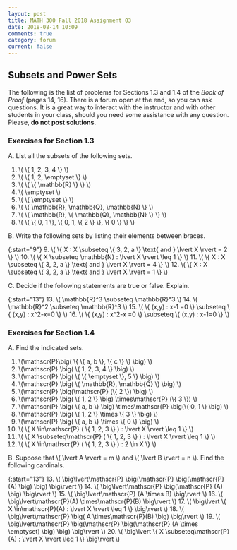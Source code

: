 ```yaml
---
layout: post
title: MATH 300 Fall 2018 Assignment 03
date: 2018-08-14 10:09
comments: true
category: forum
current: false
---
```


## Subsets and Power Sets

<div class="alert alert-info">
  The following is the list of problems for Sections 1.3 and 1.4 of the <em>Book of Proof</em> (pages 14, 16).  There is
  a forum open at the end, so you can ask questions.  It is a great way to interact with the instructor and with other
  students in your class, should you need some assistance with any question. Please, <strong>do not post
  solutions</strong>. 
</div>

### Exercises for Section 1.3

A. List all the subsets of the following sets.

1. \\( \\{ 1, 2, 3, 4 \\} \\)
2. \\( \\{ 1, 2, \emptyset \\} \\)
3. \\( \\{ \\{ \mathbb{R} \\} \\} \\) 
4. \\( \emptyset \\)
5. \\( \\{ \emptyset \\} \\)
6. \\( \\{ \mathbb{R}, \mathbb{Q}, \mathbb{N} \\} \\)
7. \\( \\{ \mathbb{R}, \\{ \mathbb{Q}, \mathbb{N} \\} \\} \\)
8. \\( \\{ \\{ 0, 1 \\}, \\{ 0, 1, \\{ 2 \\} \\}, \\{ 0 \\} \\} \\)


 B. Write the following sets by listing their elements between braces.

{:start="9"}
9. \\( \\{ X : X \subseteq \\{ 3, 2, a \\} \text{ and  } \lvert X \rvert = 2 \\} \\)
10. \\( \\{ X \\subseteq \mathbb{N} : \lvert X \rvert \leq 1 \\} \\)
11. \\( \\{ X : X \subseteq \\{ 3, 2, a \\} \text{ and  } \lvert X \rvert = 4 \\} \\)
12. \\( \\{ X : X \subseteq \\{ 3, 2, a \\} \text{ and  } \lvert X \rvert = 1 \\} \\)


 C. Decide if the following statements are true or false.  Explain.

{:start="13"}
13. \\( \mathbb{R}^3 \subseteq \mathbb{R}^3 \\)
14. \\( \mathbb{R}^2 \subseteq \mathbb{R}^3 \\)
15. \\( \\{ (x,y) : x-1 =0 \\} \subseteq \\{ (x,y) : x^2-x=0 \\} \\)
16. \\( \\{ (x,y) : x^2-x =0 \\} \subseteq \\{ (x,y) : x-1=0 \\} \\)

### Exercises for Section 1.4

A. Find the indicated sets.

1. \\(\mathscr{P}\big( \\{ \\{ a, b \\}, \\{ c \\} \\} \big) \\)
2. \\(\mathscr{P} \big( \\{ 1, 2, 3, 4 \\} \big) \\)
3. \\(\mathscr{P} \big( \\{ \\{ \emptyset \\}, 5 \\} \big) \\)
4. \\(\mathscr{P} \big( \\{ \mathbb{R}, \mathbb{Q} \\} \big) \\)
5. \\(\mathscr{P} \big(\mathscr{P} (\\{ 2 \\}) \big) \\)
6. \\(\mathscr{P} \big( \\{ 1, 2 \\} \big) \times\mathscr{P} (\\{ 3 \\}) \\)
7. \\(\mathscr{P} \big( \\{ a, b \\} \big) \times\mathscr{P} \big(\\{ 0, 1 \\} \big) \\)
8. \\(\mathscr{P} \big( \\{ 1, 2 \\} \times \\{ 3 \\} \big) \\)
9. \\(\mathscr{P} \big( \\{ a, b \\} \times \\{ 0 \\} \big) \\)
10. \\( \\{ X \in\mathscr{P} ( \\{ 1, 2, 3 \\} ) : \lvert X \rvert \leq 1 \\} \\)
11. \\( \\{ X \subseteq\mathscr{P} ( \\{ 1, 2, 3 \\} ) : \lvert X \rvert \leq 1 \\} \\)
12. \\( \\{ X \in\mathscr{P} ( \\{ 1, 2, 3 \\} ) : 2 \in X \\} \\)


 B. Suppose that \\( \lvert A \rvert = m \\) and \\( \lvert B \rvert = n \\).  Find the following cardinals.

{:start="13"}
13. \\( \big\lvert\mathscr{P} \big(\mathscr{P} \big(\mathscr{P} (A) \big) \big) \big\rvert \\)
14. \\( \big\lvert\mathscr{P} \big(\mathscr{P} (A) \big) \big\rvert \\)
15. \\( \big\lvert\mathscr{P} (A \times B) \big\rvert \\)
16. \\( \big\lvert\mathscr{P}(A) \times\mathscr{P}(B) \big\rvert \\)
17. \\( \big\lvert \\{ X \in\mathscr{P}(A) : \lvert X \rvert \leq 1 \\} \big\rvert \\)
18. \\( \big\lvert\mathscr{P} \big( A \times\mathscr{P}(B) \big) \big\rvert \\)
19. \\( \big\lvert\mathscr{P} \big(\mathscr{P} \big(\mathscr{P} (A \times \emptyset) \big) \big) \big\rvert \\)
20. \\( \big\lvert \\{ X \subseteq\mathscr{P}(A) : \lvert X \rvert \leq 1 \\} \big\rvert \\)
